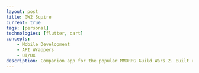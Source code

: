 ```yaml
---
layout: post
title: GW2 Squire
current: true
tags: [personal]
technologies: [flutter, dart]
concepts:
    - Mobile Development
    - API Wrappers
    - UI/UX
description: Companion app for the popular MMORPG Guild Wars 2. Built using the Flutter framework.
---
```

